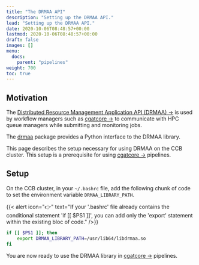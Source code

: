 ```yaml
---
title: "The DRMAA API"
description: "Setting up the DRMAA API."
lead: "Setting up the DRMAA API."
date: 2020-10-06T08:48:57+00:00
lastmod: 2020-10-06T08:48:57+00:00
draft: false
images: []
menu:
  docs:
    parent: "pipelines"
weight: 700
toc: true
---
```


## Motivation

The [Distributed Resource Management Application API (DRMAA) →][drmaa-org]
is used by workflow managers such as [cgatcore →][cgatcore-github]
to communicate with HPC queue managers while submitting and monitoring jobs.

The [drmaa][drmaa-python] package provides a Python interface to the
DRMAA library.

This page describes the setup necessary for using DRMAA on the CCB cluster.
This setup is a prerequisite for using [cgatcore →][cgatcore-github] pipelines.

## Setup

On the CCB cluster, in your `~/.bashrc` file, add the following chunk of code
to set the environment variable `DRMAA_LIBRARY_PATH`.

{{< alert icon="👉" text="If your '.bashrc' file already contains the conditional statement 'if [[ $PS1 ]]', you can add only the 'export' statement within the existing bloc of code." />}}

```bash
if [[ $PS1 ]]; then
    export DRMAA_LIBRARY_PATH=/usr/lib64/libdrmaa.so
fi
```

You are now ready to use the DRMAA library in [cgatcore →][cgatcore-github]
pipelines.

<!-- Link definitions -->

[drmaa-org]: https://www.drmaa.org/
[cgatcore-github]: https://github.com/cgat-developers/cgat-core
[drmaa-python]: https://drmaa-python.readthedocs.io/en/latest/index.html
